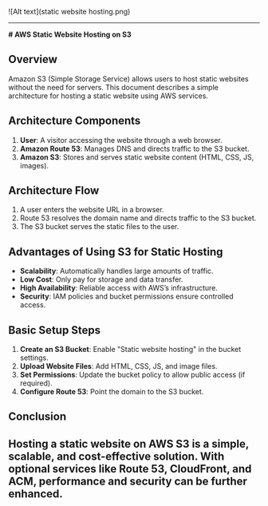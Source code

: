 ![Alt text](static website hosting.png)

---
**# AWS Static Website Hosting on S3**

## **Overview**
Amazon S3 (Simple Storage Service) allows users to host static websites without the need for servers. This document describes a simple architecture for hosting a static website using AWS services.

## **Architecture Components**
1. **User**: A visitor accessing the website through a web browser.
2. **Amazon Route 53**: Manages DNS and directs traffic to the S3 bucket.
3. **Amazon S3**: Stores and serves static website content (HTML, CSS, JS, images).

## **Architecture Flow**
1. A user enters the website URL in a browser.
2. Route 53 resolves the domain name and directs traffic to the S3 bucket.
3. The S3 bucket serves the static files to the user.

## **Advantages of Using S3 for Static Hosting**
- **Scalability**: Automatically handles large amounts of traffic.
- **Low Cost**: Only pay for storage and data transfer.
- **High Availability**: Reliable access with AWS’s infrastructure.
- **Security**: IAM policies and bucket permissions ensure controlled access.

## **Basic Setup Steps**
1. **Create an S3 Bucket**: Enable "Static website hosting" in the bucket settings.
2. **Upload Website Files**: Add HTML, CSS, JS, and image files.
3. **Set Permissions**: Update the bucket policy to allow public access (if required).
4. **Configure Route 53**: Point the domain to the S3 bucket.

## **Conclusion**
Hosting a static website on AWS S3 is a simple, scalable, and cost-effective solution. With optional services like Route 53, CloudFront, and ACM, performance and security can be further enhanced.
---

